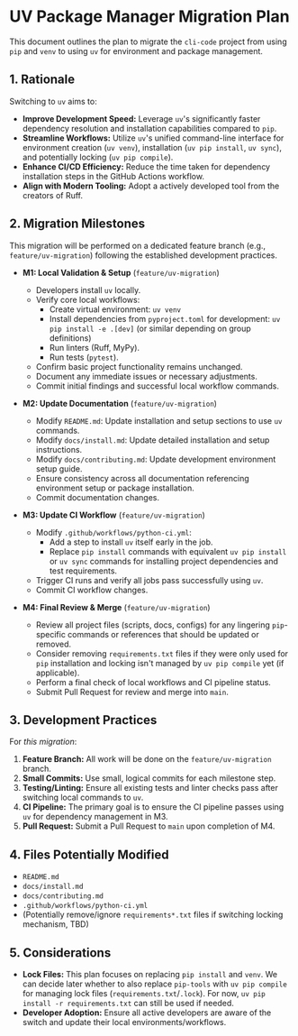# UV Package Manager Migration Plan

This document outlines the plan to migrate the `cli-code` project from using `pip` and `venv` to using `uv` for environment and package management.

## 1. Rationale

Switching to `uv` aims to:

*   **Improve Development Speed:** Leverage `uv`'s significantly faster dependency resolution and installation capabilities compared to `pip`.
*   **Streamline Workflows:** Utilize `uv`'s unified command-line interface for environment creation (`uv venv`), installation (`uv pip install`, `uv sync`), and potentially locking (`uv pip compile`).
*   **Enhance CI/CD Efficiency:** Reduce the time taken for dependency installation steps in the GitHub Actions workflow.
*   **Align with Modern Tooling:** Adopt a actively developed tool from the creators of Ruff.

## 2. Migration Milestones

This migration will be performed on a dedicated feature branch (e.g., `feature/uv-migration`) following the established development practices.

*   **M1: Local Validation & Setup** (`feature/uv-migration`)
    *   Developers install `uv` locally.
    *   Verify core local workflows:
        *   Create virtual environment: `uv venv`
        *   Install dependencies from `pyproject.toml` for development: `uv pip install -e .[dev]` (or similar depending on group definitions)
        *   Run linters (Ruff, MyPy).
        *   Run tests (`pytest`).
    *   Confirm basic project functionality remains unchanged.
    *   Document any immediate issues or necessary adjustments.
    *   Commit initial findings and successful local workflow commands.

*   **M2: Update Documentation** (`feature/uv-migration`)
    *   Modify `README.md`: Update installation and setup sections to use `uv` commands.
    *   Modify `docs/install.md`: Update detailed installation and setup instructions.
    *   Modify `docs/contributing.md`: Update development environment setup guide.
    *   Ensure consistency across all documentation referencing environment setup or package installation.
    *   Commit documentation changes.

*   **M3: Update CI Workflow** (`feature/uv-migration`)
    *   Modify `.github/workflows/python-ci.yml`:
        *   Add a step to install `uv` itself early in the job.
        *   Replace `pip install` commands with equivalent `uv pip install` or `uv sync` commands for installing project dependencies and test requirements.
    *   Trigger CI runs and verify all jobs pass successfully using `uv`.
    *   Commit CI workflow changes.

*   **M4: Final Review & Merge** (`feature/uv-migration`)
    *   Review all project files (scripts, docs, configs) for any lingering `pip`-specific commands or references that should be updated or removed.
    *   Consider removing `requirements.txt` files if they were only used for `pip` installation and locking isn't managed by `uv pip compile` yet (if applicable).
    *   Perform a final check of local workflows and CI pipeline status.
    *   Submit Pull Request for review and merge into `main`.

## 3. Development Practices

For *this migration*:

1.  **Feature Branch:** All work will be done on the `feature/uv-migration` branch.
2.  **Small Commits:** Use small, logical commits for each milestone step.
3.  **Testing/Linting:** Ensure all existing tests and linter checks pass after switching local commands to `uv`.
4.  **CI Pipeline:** The primary goal is to ensure the CI pipeline passes using `uv` for dependency management in M3.
5.  **Pull Request:** Submit a Pull Request to `main` upon completion of M4.

## 4. Files Potentially Modified

*   `README.md`
*   `docs/install.md`
*   `docs/contributing.md`
*   `.github/workflows/python-ci.yml`
*   (Potentially remove/ignore `requirements*.txt` files if switching locking mechanism, TBD)

## 5. Considerations

*   **Lock Files:** This plan focuses on replacing `pip install` and `venv`. We can decide later whether to also replace `pip-tools` with `uv pip compile` for managing lock files (`requirements.txt`/`.lock`). For now, `uv pip install -r requirements.txt` can still be used if needed.
*   **Developer Adoption:** Ensure all active developers are aware of the switch and update their local environments/workflows. 